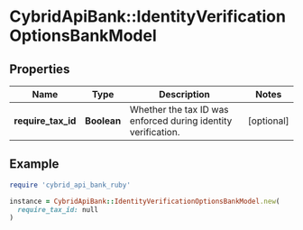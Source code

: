 # CybridApiBank::IdentityVerificationOptionsBankModel

## Properties

| Name | Type | Description | Notes |
| ---- | ---- | ----------- | ----- |
| **require_tax_id** | **Boolean** | Whether the tax ID was enforced during identity verification. | [optional] |

## Example

```ruby
require 'cybrid_api_bank_ruby'

instance = CybridApiBank::IdentityVerificationOptionsBankModel.new(
  require_tax_id: null
)
```

